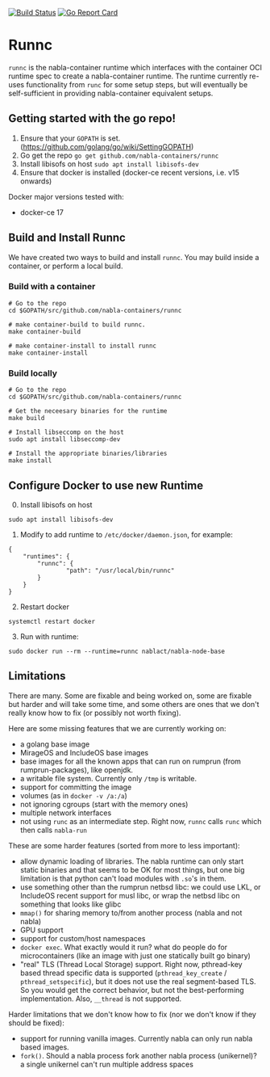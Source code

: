 [![Build Status](https://travis-ci.org/nabla-containers/runnc.svg?branch=master)](https://travis-ci.org/nabla-containers/runnc)
[![Go Report Card](https://goreportcard.com/badge/github.com/nabla-containers/runnc)](https://goreportcard.com/report/github.com/nabla-containers/runnc)

# Runnc

`runnc` is the nabla-container runtime which interfaces with the container OCI runtime spec to create a nabla-container runtime. The runtime currently re-uses functionality from `runc` for some setup steps, but will eventually be self-sufficient in providing nabla-container equivalent setups.

## Getting started with the go repo!

1. Ensure that your `GOPATH` is set. (https://github.com/golang/go/wiki/SettingGOPATH)
2. Go get the repo `go get github.com/nabla-containers/runnc`
3. Install libisofs on host `sudo apt install libisofs-dev`
4. Ensure that docker is installed (docker-ce recent versions, i.e. v15 onwards)

Docker major versions tested with:

- docker-ce 17

## Build and Install Runnc

We have created two ways to build and install `runnc`. You may build inside a container, or perform a local build.


### Build with a container
```
# Go to the repo
cd $GOPATH/src/github.com/nabla-containers/runnc

# make container-build to build runnc. 
make container-build

# make container-install to install runnc 
make container-install
```

### Build locally
```
# Go to the repo
cd $GOPATH/src/github.com/nabla-containers/runnc

# Get the neceesary binaries for the runtime
make build

# Install libseccomp on the host 
sudo apt install libseccomp-dev

# Install the appropriate binaries/libraries
make install
```

## Configure Docker to use new Runtime

0. Install libisofs on host
```
sudo apt install libisofs-dev
```

1. Modify to add runtime to `/etc/docker/daemon.json`, for example:
```
{
    "runtimes": {
        "runnc": {
                "path": "/usr/local/bin/runnc"
        }
    }
}
```

2. Restart docker 

```
systemctl restart docker
```

3. Run with runtime:

```
sudo docker run --rm --runtime=runnc nablact/nabla-node-base
```

## Limitations

There are many. Some are fixable and being worked on, some are fixable but harder and will take some time, and some others are ones that we don't really know how to fix (or possibly not worth fixing).

Here are some missing features that we are currently working on:
- a golang base image
- MirageOS and IncludeOS base images
- base images for all the known apps that can run on rumprun (from rumprun-packages), like openjdk.
- a writable file system. Currently only `/tmp` is writable.
- support for committing the image
- volumes (as in `docker -v /a:/a`)
- not ignoring cgroups (start with the memory ones)
- multiple network interfaces
- not using `runc` as an intermediate step. Right now, `runnc` calls `runc` which then calls `nabla-run`

These are some harder features (sorted from more to less important):
- allow dynamic loading of libraries. The nabla runtime can only start static binaries and that seems to be OK for most things, but one big limitation is that python can't load modules with `.so`'s in them.
- use something other than the rumprun netbsd libc: we could use LKL, or IncludeOS recent support for musl libc, or wrap the netbsd libc on something that looks like glibc
- `mmap()` for sharing memory to/from another process (nabla and not nabla)
- GPU support
- support for custom/host namespaces
- `docker exec`. What exactly would it run? what do people do for microcontainers (like an image with just one statically built go binary)
- "real" TLS (Thread Local Storage) support. Right now, pthread-key based thread specific data is supported (`pthread_key_create` / `pthread_setspecific`), but it does not use the real segment-based TLS. So you would get the correct behavior, but not the best-performing implementation. Also, `__thread` is not supported.

Harder limitations that we don't know how to fix (nor we don't know if they should be fixed):
- support for running vanilla images. Currently nabla can only run nabla based images.
- `fork()`. Should a nabla process fork another nabla process (unikernel)? a single unikernel can't run multiple address spaces
